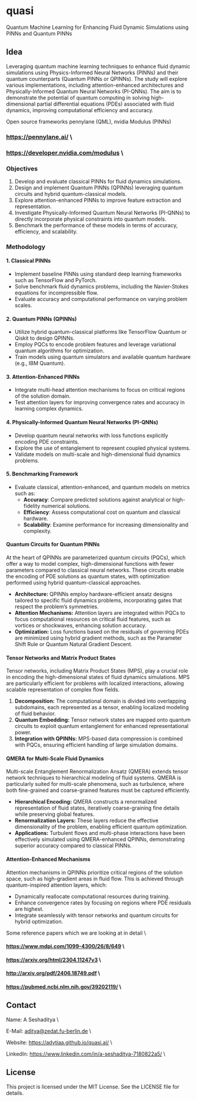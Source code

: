 # quasi  

Quantum Machine Learning for Enhancing Fluid Dynamic Simulations using PINNs and Quantum PINNs

## Idea
Leveraging quantum machine learning techniques to enhance fluid dynamic simulations using Physics-Informed Neural Networks (PINNs) and their quantum counterparts (Quantum PINNs or QPINNs). The study will explore various implementations, including attention-enhanced architectures and Physically-Informed Quantum Neural Networks (PI-QNNs). The aim is to demonstrate the potential of quantum computing in solving high-dimensional partial differential equations (PDEs) associated with fluid dynamics, improving computational efficiency and accuracy.

Open source frameworks pennylane (QML), nvidia Modulus (PINNs)
### https://pennylane.ai/  \
### https://developer.nvidia.com/modulus \

### Objectives
1. Develop and evaluate classical PINNs for fluid dynamics simulations.
2. Design and implement Quantum PINNs (QPINNs) leveraging quantum circuits and hybrid quantum-classical models.
3. Explore attention-enhanced PINNs to improve feature extraction and representation.
4. Investigate Physically-Informed Quantum Neural Networks (PI-QNNs) to directly incorporate physical constraints into quantum models.
5. Benchmark the performance of these models in terms of accuracy, efficiency, and scalability.

### Methodology

#### 1. Classical PINNs
- Implement baseline PINNs using standard deep learning frameworks such as TensorFlow and PyTorch.
- Solve benchmark fluid dynamics problems, including the Navier-Stokes equations for incompressible flow.
- Evaluate accuracy and computational performance on varying problem scales.

#### 2. Quantum PINNs (QPINNs)
- Utilize hybrid quantum-classical platforms like TensorFlow Quantum or Qiskit to design QPINNs.
- Employ PQCs to encode problem features and leverage variational quantum algorithms for optimization.
- Train models using quantum simulators and available quantum hardware (e.g., IBM Quantum).

#### 3. Attention-Enhanced PINNs
- Integrate multi-head attention mechanisms to focus on critical regions of the solution domain.
- Test attention layers for improving convergence rates and accuracy in learning complex dynamics.

#### 4. Physically-Informed Quantum Neural Networks (PI-QNNs)
- Develop quantum neural networks with loss functions explicitly encoding PDE constraints.
- Explore the use of entanglement to represent coupled physical systems.
- Validate models on multi-scale and high-dimensional fluid dynamics problems.

#### 5. Benchmarking Framework
- Evaluate classical, attention-enhanced, and quantum models on metrics such as:
  - **Accuracy**: Compare predicted solutions against analytical or high-fidelity numerical solutions.
  - **Efficiency**: Assess computational cost on quantum and classical hardware.
  - **Scalability**: Examine performance for increasing dimensionality and complexity.


#### Quantum Circuits for Quantum PINNs
At the heart of QPINNs are parameterized quantum circuits (PQCs), which offer a way to model complex, high-dimensional functions with fewer parameters compared to classical neural networks. These circuits enable the encoding of PDE solutions as quantum states, with optimization performed using hybrid quantum-classical approaches. 

- **Architecture:** QPINNs employ hardware-efficient ansatz designs tailored to specific fluid dynamics problems, incorporating gates that respect the problem’s symmetries.
- **Attention Mechanisms:** Attention layers are integrated within PQCs to focus computational resources on critical fluid features, such as vortices or shockwaves, enhancing solution accuracy.
- **Optimization:** Loss functions based on the residuals of governing PDEs are minimized using hybrid gradient methods, such as the Parameter Shift Rule or Quantum Natural Gradient Descent.

#### Tensor Networks and Matrix Product States
Tensor networks, including Matrix Product States (MPS), play a crucial role in encoding the high-dimensional states of fluid dynamics simulations. MPS are particularly efficient for problems with localized interactions, allowing scalable representation of complex flow fields.

1. **Decomposition:** The computational domain is divided into overlapping subdomains, each represented as a tensor, enabling localized modeling of fluid behavior.
2. **Quantum Embedding:** Tensor network states are mapped onto quantum circuits to exploit quantum entanglement for enhanced representational power.
3. **Integration with QPINNs:** MPS-based data compression is combined with PQCs, ensuring efficient handling of large simulation domains.

#### QMERA for Multi-Scale Fluid Dynamics
Multi-scale Entanglement Renormalization Ansatz (QMERA) extends tensor network techniques to hierarchical modeling of fluid systems. QMERA is particularly suited for multi-scale phenomena, such as turbulence, where both fine-grained and coarse-grained features must be captured efficiently.

- **Hierarchical Encoding:** QMERA constructs a renormalized representation of fluid states, iteratively coarse-graining fine details while preserving global features.
- **Renormalization Layers:** These layers reduce the effective dimensionality of the problem, enabling efficient quantum optimization.
- **Applications:** Turbulent flows and multi-phase interactions have been effectively simulated using QMERA-enhanced QPINNs, demonstrating superior accuracy compared to classical PINNs.

#### Attention-Enhanced Mechanisms
Attention mechanisms in QPINNs prioritize critical regions of the solution space, such as high-gradient areas in fluid flow. This is achieved through quantum-inspired attention layers, which:
- Dynamically reallocate computational resources during training.
- Enhance convergence rates by focusing on regions where PDE residuals are highest.
- Integrate seamlessly with tensor networks and quantum circuits for hybrid optimization.



Some reference papers which we are looking at in detail \
#### https://www.mdpi.com/1099-4300/26/8/649 \
#### https://arxiv.org/html/2304.11247v3    \
#### http://arxiv.org/pdf/2406.18749.pdf    \
#### https://pubmed.ncbi.nlm.nih.gov/39202119/  \      


## Contact

Name: A Seshaditya \

E-Mail: aditya@zedat.fu-berlin.de \

Website: https://adytiaa.github.io/quasi.ai/ \

LinkedIn: https://www.linkedin.com/in/a-seshaditya-7180822a5/  \


## License

This project is licensed under the MIT License. See the LICENSE file for details.

